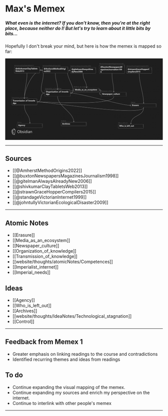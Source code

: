 # Max's Memex

##### What even is the internet? If you don't know, then you're at the right place, because neither do I! But let's try to learn about it little bits by bits...

Hopefully I don't break your mind, but here is how the memex is mapped so far:

![Map of Memex](mapofmemex1.jpg)

---
## Sources

- [[@AmherstMethodOrigins2022]]
- [[@buxtonNewspapersMagazinesJournalism1998]]
- [[@gitelmanAlwaysAlreadyNew2006]]
- [[@shivkumarClayTabletsWeb2013]]
- [[@strawnGraceHopperCompilers2015]]
- [[@standageVictorianInternet1999]]
- [[@johntullyVictorianEcologicalDisaster2009]]

---
## Atomic Notes

- [[Erasure]]
- [[Media_as_an_ecosystem]]
- [[Newspaper_culture]]
- [[Organization_of_knowledge]]
- [[Transmission_of_knowledge]]
- [[website/thoughts/atomicNotes/Competences]]
- [[Imperialist_internet]]
- [[Imperial_needs]]

## Ideas

- [[Agency]]
- [[Who_is_left_out]]
- [[Archives]]
- [[website/thoughts/IdeaNotes/Technological_stagnation]]
- [[Control]]

---
## Feedback from Memex 1

- Greater emphasis on linking readings to the course and contradictions
- Identified recurring themes and ideas from readings

## To do 

- Continue expanding the visual mapping of the memex.
- Continue expanding my sources and enrich my perspective on the internet.
- Continue to interlink with other people's memex

---